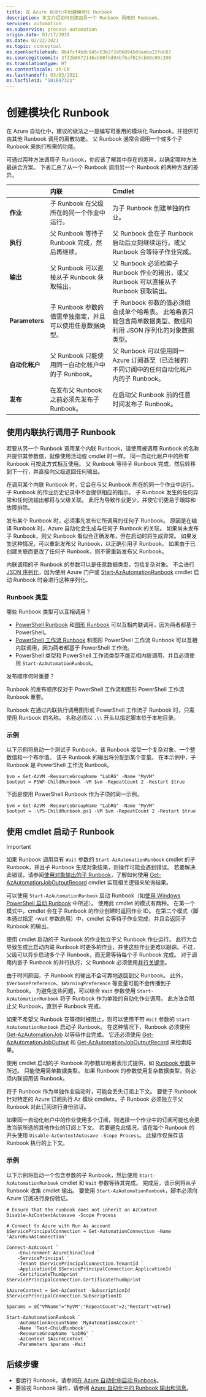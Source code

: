 ```yaml
---
title: 在 Azure 自动化中创建模块化 Runbook
description: 本文介绍如何创建由另一个 Runbook 调用的 Runbook。
services: automation
ms.subservice: process-automation
origin.date: 01/17/2019
ms.date: 02/22/2021
ms.topic: conceptual
ms.openlocfilehash: 864fcf4bdc845c63b2f2d0689450daeba22fdc87
ms.sourcegitcommit: 3f32b8672146cb08fdd94bf6af015cb08c80c390
ms.translationtype: HT
ms.contentlocale: zh-CN
ms.lasthandoff: 03/03/2021
ms.locfileid: "101697321"
---
```

# <a name="create-modular-runbooks"></a>创建模块化 Runbook

在 Azure 自动化中，建议的做法之一是编写可重用的模块化 Runbook，并提供可由其他 Runbook 调用的离散功能。 父 Runbook 通常会调用一个或多个子 Runbook 来执行所需的功能。 

可通过两种方法调用子 Runbook，你应该了解其中存在的差异，以确定哪种方法最适合方案。 下表汇总了从一个 Runbook 调用另一个 Runbook 的两种方法的差异。

|  | 内联 | Cmdlet |
|:--- |:--- |:--- |
| **作业** |子 Runbook 在父级所在的同一个作业中运行。 |为子 Runbook 创建单独的作业。 |
| **执行** |父 Runbook 等待子 Runbook 完成，然后再继续。 |父 Runbook 会在子 Runbook 启动后立刻继续运行，或父 Runbook 会等待子作业完成。 |
| **输出** |父 Runbook 可以直接从子 Runbook 获取输出。 |父 Runbook 必须检索子 Runbook 作业的输出，或父 Runbook 可以直接从子 Runbook 获取输出。 |
| **Parameters** |子 Runbook 参数的值需单独指定，并且可以使用任意数据类型。 |子 Runbook 参数的值必须组合成单个哈希表。 此哈希表只能包含简单数据类型、数组和利用 JSON 序列化的对象数据类型。 |
| **自动化帐户** |父 Runbook 只能使用同一自动化帐户中的子 Runbook。 |父 Runbook 可以使用同一 Azure 订阅甚至（已连接的）不同订阅中的任何自动化帐户内的子 Runbook。 |
| **发布** |在发布父 Runbook 之前必须先发布子 Runbook。 |在启动父 Runbook 前的任意时间发布子 Runbook。 |

## <a name="invoke-a-child-runbook-using-inline-execution"></a>使用内联执行调用子 Runbook

若要从另一个 Runbook 调用某个内联 Runbook，请使用被调用 Runbook 的名称并提供其参数值，就像使用活动或 cmdlet 时一样。 同一自动化帐户中的所有 Runbook 可按此方式相互使用。 父 Runbook 等待子 Runbook 完成，然后转移到下一行，并直接向父级返回任何输出。

在调用某个内联 Runbook 时，它会在与父 Runbook 所在的同一个作业中运行。 子 Runbook 的作业历史记录中不会提供相应的指示。 子 Runbook 发生的任何异常和任何流输出都将与父级关联。 此行为导致作业更少，并使它们更易于跟踪和故障排除。

发布某个 Runbook 时，必须事先发布它所调用的任何子 Runbook。 原因是在编译 Runbook 时，Azure 自动化会生成与任何子 Runbook 的关联。 如果尚未发布子 Runbook，则父 Runbook 看似会正确发布，但在启动时将生成异常。 如果发生这种情况，可以重新发布父 Runbook，以正确引用子 Runbook。 如果由于已创建关联而更改了任何子 Runbook，则不需重新发布父 Runbook。

内联调用的子 Runbook 的参数可以是任意数据类型，包括复杂对象。 不会进行 [JSON 序列化](start-runbooks.md#work-with-runbook-parameters)，因为使用 Azure 门户或 [Start-AzAutomationRunbook](https://docs.microsoft.com/powershell/module/Az.Automation/Start-AzAutomationRunbook) cmdlet 启动 Runbook 时会进行这种序列化。

### <a name="runbook-types"></a>Runbook 类型

哪些 Runbook 类型可以互相调用？

* [PowerShell Runbook](automation-runbook-types.md#powershell-runbooks) 和[图形 Runbook](automation-runbook-types.md#graphical-runbooks) 可以互相内联调用，因为两者都基于 PowerShell。
* [PowerShell 工作流 Runbook](automation-runbook-types.md#powershell-workflow-runbooks) 和图形 PowerShell 工作流 Runbook 可以互相内联调用，因为两者都基于 PowerShell 工作流。
* PowerShell 类型和 PowerShell 工作流类型不能互相内联调用，并且必须使用 `Start-AzAutomationRunbook`。

发布顺序何时重要？

Runbook 的发布顺序仅对于 PowerShell 工作流和图形 PowerShell 工作流 Runbook 重要。

Runbook 在通过内联执行调用图形或 PowerShell 工作流子 Runbook 时，只需使用 Runbook 的名称。 名称必须以 `.\\` 开头以指定脚本位于本地目录。

### <a name="example"></a>示例

以下示例将启动一个测试子 Runbook，该 Runbook 接受一个复杂对象、一个整数值和一个布尔值。 该子 Runbook 的输出将分配到某个变量。 在本示例中，子 Runbook 是 PowerShell 工作流 Runbook。

```azurepowershell
$vm = Get-AzVM -ResourceGroupName "LabRG" -Name "MyVM"
$output = PSWF-ChildRunbook -VM $vm -RepeatCount 2 -Restart $true
```

下面是使用 PowerShell Runbook 作为子项的同一示例。

```azurepowershell
$vm = Get-AzVM -ResourceGroupName "LabRG" -Name "MyVM"
$output = .\PS-ChildRunbook.ps1 -VM $vm -RepeatCount 2 -Restart $true
```

## <a name="start-a-child-runbook-using-a-cmdlet"></a>使用 cmdlet 启动子 Runbook

> [!IMPORTANT]
> 如果 Runbook 调用具有 `Wait` 参数的 `Start-AzAutomationRunbook` cmdlet 的子 Runbook，并且子 Runbook 生成对象结果，则操作可能会遇到错误。 若要解决此错误，请参阅[使用对象输出的子 Runbook](troubleshoot/runbooks.md#child-runbook-object)，了解如何使用 [Get-AzAutomationJobOutputRecord](https://docs.microsoft.com/powershell/module/az.automation/get-azautomationjoboutputrecord) cmdlet 实现相关逻辑来轮询结果。

可以使用 `Start-AzAutomationRunbook` 启动 Runbook（如[使用 Windows PowerShell 启动 Runbook](start-runbooks.md#start-a-runbook-with-powershell) 中所述）。 使用此 cmdlet 的模式有两种。 在第一个模式中，cmdlet 会在子 Runbook 的作业创建时返回作业 ID。 在第二个模式（脚本通过指定 -wait 参数启用）中，cmdlet 会等待子作业完成，并且会返回子 Runbook 的输出。

使用 cmdlet 启动的子 Runbook 的作业独立于父 Runbook 作业运行。 此行为会导致生成比启动内联 Runbook 时更多的作业，并使这些作业更难以跟踪。不过，父级可以异步启动多个子 Runbook，而无需等待每个子 Runbook 完成。 对于调用内嵌子 Runbook 的并行执行，父 Runbook 必须使用[并行关键字](automation-powershell-workflow.md#use-parallel-processing)。

由于时间原因，子 Runbook 的输出不会可靠地返回到父 Runbook。 此外，`$VerbosePreference`、`$WarningPreference` 等变量可能不会传播到子 Runbook。 为避免这些问题，可以结合 `Wait` 参数使用 `Start-AzAutomationRunbook` 将子 Runbook 作为单独的自动化作业调用。 此方法会阻止父 Runbook，直到子 Runbook 完成。

如果不希望父 Runbook 在等待时被阻止，则可以使用不带 `Wait` 参数的 `Start-AzAutomationRunbook` 启动子 Runbook。 在这种情况下，Runbook 必须使用 [Get-AzAutomationJob](https://docs.microsoft.com/powershell/module/az.automation/get-azautomationjob) 以等待作业完成。 它还必须使用 [Get-AzAutomationJobOutput](https://docs.microsoft.com/powershell/module/az.automation/get-azautomationjoboutput) 和 [Get-AzAutomationJobOutputRecord](https://docs.microsoft.com/powershell/module/az.automation/get-azautomationjoboutputrecord) 来检索结果。

使用 cmdlet 启动的子 Runbook 的参数以哈希表形式提供，如 [Runbook 参数](start-runbooks.md#work-with-runbook-parameters)中所述。 只能使用简单数据类型。 如果 Runbook 的参数使用复杂数据类型，则必须内联调用该 Runbook。

将子 Runbook 作为单独作业启动时，可能会丢失订阅上下文。 要使子 Runbook 针对特定的 Azure 订阅执行 Az 模块 cmdlets，子 Runbook 必须独立于父 Runbook 对此订阅进行身份验证。

如果同一自动化帐户中的作业使用多个订阅，则选择一个作业中的订阅可能也会更改当前所选的其他作业的订阅上下文。 若要避免此情况，请在每个 Runbook 的开头使用 `Disable-AzContextAutosave -Scope Process`。 此操作仅保存该 Runbook 执行的上下文。

### <a name="example"></a>示例

以下示例将启动一个包含参数的子 Runbook，然后使用 `Start-AzAutomationRunbook` cmdlet 和 `Wait` 参数等待其完成。 完成后，该示例将从子 Runbook 收集 cmdlet 输出。 要使用 `Start-AzAutomationRunbook`，脚本必须向 Azure 订阅进行身份验证。

```azurepowershell
# Ensure that the runbook does not inherit an AzContext
Disable-AzContextAutosave -Scope Process

# Connect to Azure with Run As account
$ServicePrincipalConnection = Get-AutomationConnection -Name 'AzureRunAsConnection'

Connect-AzAccount `
    -Environment AzureChinaCloud `
    -ServicePrincipal `
    -Tenant $ServicePrincipalConnection.TenantId `
    -ApplicationId $ServicePrincipalConnection.ApplicationId `
    -CertificateThumbprint $ServicePrincipalConnection.CertificateThumbprint

$AzureContext = Set-AzContext -SubscriptionId $ServicePrincipalConnection.SubscriptionID

$params = @{"VMName"="MyVM";"RepeatCount"=2;"Restart"=$true}

Start-AzAutomationRunbook `
    -AutomationAccountName 'MyAutomationAccount' `
    -Name 'Test-ChildRunbook' `
    -ResourceGroupName 'LabRG' `
    -AzContext $AzureContext `
    -Parameters $params -Wait
```

## <a name="next-steps"></a>后续步骤

* 要运行 Runbook，请参阅[在 Azure 自动化中启动 Runbook](start-runbooks.md)。
* 要监视 Runbook 操作，请参阅 [Azure 自动化中的 Runbook 输出和消息](automation-runbook-output-and-messages.md)。